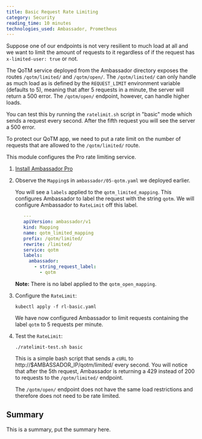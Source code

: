 ```yaml
---
title: Basic Request Rate Limiting
category: Security
reading_time: 10 minutes
technologies_used: Ambassador, Prometheus
---
```


Suppose one of our endpoints is not very resilient to much load at all and we want to limit the amount of requests to it regardless of if the request has `x-limited-user: true` or not.

The QoTM service deployed from the Ambassador directory exposes the routes `/qotm/limited/` and `/qotm/open/`. The `/qotm/limited/` can only handle as much load as is defined by the `REQUEST_LIMIT` environment variable (defaults to 5), meaning that after 5 requests in a minute, the server will return a 500 error. The `/qotm/open/` endpoint, however, can handle higher loads.

You can test this by running the `ratelimit.sh` script in "basic" mode which sends a request every second. After the fifth request you will see the server a 500 error.

To protect our QoTM app, we need to put a rate limit on the number of requests that are allowed to the `/qotm/limited/` route.

This module configures the Pro rate limiting service.

1. [Install Ambassador Pro](https://www.getambassador.io/user-guide/ambassador-pro-install/)

2. Observe the `Mapping`s in `ambassador/05-qotm.yaml` we deployed earlier.

   You will see a `labels` applied to the `qotm_limited_mapping`. This configures Ambassador to label the request with the string `qotm`. We will configure Ambassador to `RateLimit` off this label.

   ```yaml
      ---
      apiVersion: ambassador/v1
      kind: Mapping
      name: qotm_limited_mapping
      prefix: /qotm/limited/
      rewrite: /limited/
      service: qotm
      labels:
        ambassador:
          - string_request_label:
            - qotm
   ```

   **Note:** There is no label applied to the `qotm_open_mapping`.

3. Configure the `RateLimit`:

   ```
   kubectl apply -f rl-basic.yaml
   ```

   We have now configured Ambassador to limit requests containing the label `qotm` to 5 requests per minute.

4. Test the `RateLimit`:

   ```
   ./ratelimit-test.sh basic
   ```

   This is a simple bash script that sends a `cURL` to http://$AMBASSADOR_IP/qotm/limited/ every second. You will notice that after the 5th request, Ambassador is returning a 429 instead of 200 to requests to the `/qotm/limited/` endpoint.

   The `/qotm/open/` endpoint does not have the same load restrictions and therefore does not need to be rate limited.

## Summary
This is a summary, put the summary here.